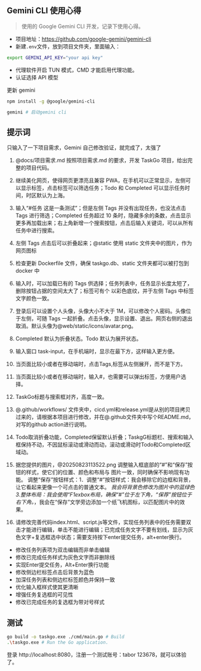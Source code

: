 ## Gemini CLI 使用心得

> 使用的 Google Gemini CLI 开发，记录下使用心得。

- 项目地址：https://github.com/google-gemini/gemini-cli
- 新建`.env`文件，放到项目文件夹，里面输入：

```bash
export GEMINI_API_KEY="your api key"
```

- 代理软件开启 TUN 模式，CMD 才能启用代理功能。
- 认证选择 API 模型

更新 gemini

```bash
npm install -g @google/gemini-cli

gemini # 启动gemini cli


```

## 提示词

只输入了一下项目需求，Gemini 自己修改验证，就完成了，太强了

1. @docs/项目需求.md 按照项目需求.md 的要求，开发 TaskGo 项目，给出完整的项目代码。
2. 继续美化网页，使得网页更漂亮且兼容 PWA，在手机可以正常显示，左侧可以显示标签，点击标签可以筛选任务；Todo 和 Completed 可以显示任务时间，时区默认为上海。
3. 输入“#任务 这是一条测试”；但是左侧 Tags 并没有出现任务，也没法点击 Tags 进行筛选；Completed 任务超过 10 条时，隐藏多余的条数，点击显示更多再加载出来；右上角新增一个搜索按钮，点击后输入关键词，可以从所有任务中进行搜索。
4. 左侧 Tags 点击后可以折叠起来；@static 使用 static 文件夹中的图片，作为网页图标
5. 检查更新 Dockerfile 文件，确保 taskgo.db、static 文件夹都可以被打包到 docker 中
6. 输入时，可以加载已有的 Tags 供选择；任务列表中，任务显示长度太短了，删除按钮占据的空间太大了；标签可有个
   以彩色底纹，并于左侧 Tags 中标签文字颜色一致。
7. 登录后可以设置个人头像，头像大小不大于 1M，可以修改个人密码。头像位于左侧，可随 Tags 一起折叠。点击头像，显示设置、退出。网页右侧的退出取消。默认头像为@web/static/icons/avatar.png。
8. Completed 默认为折叠状态。Todo 默认为展开状态。
9. 输入窗口 task-input，在手机端时，显示在最下方，这样输入更方便。
10. 当页面比较小或者在移动端时，点击Tags,标签从左侧展开，而不是下方。
11. 当页面比较小或者在移动端时，输入#，也需要可以弹出标签，方便用户选择。
12. TaskGo标题与搜索框对齐，高度一致。
13. @.github/workflows/ 文件夹中，cicd.yml和release.yml是从别的项目拷贝过来的，请根据本项目进行修改，并在@.github文件夹中写个README.md，对写的github action进行说明。
14. Todo取消折叠功能，Completed保留默认折叠；TaskgG标题栏、搜索和输入框保持不动，不因鼠标滚动或滑动而动，滚动或滑动时Todo和Completed区域动。
15. 据您提供的图片，@20250823113522.png 调整输入框底部的“#”和“保存”按钮的样式，使它们的位置、颜色和布局与
图片一致，同时确保不影响现有功能。
调整“保存”按钮样式：1．调整“#”按钮样式：我会移除它的边框和背景，让它看起来更像一个可点击的普通文本。
*我会将背景色修改为图片中的蓝绿色
3.整体布局：我会使用“F1exbox布局，确保“#”位于左下角，“保荐”按钮位于右下角。*，我会在“保存”文学旁边添加一个纸飞机图标，以匹配图片中的效果。

16. 请修改完善代码index.html、script.js等文件，实现任务列表中的任务需要双击才能进行编辑，单击不能进行编辑；已完成任务文字不要有划线，显示为灰色文字+复选框选中状态；需要支持按下enter提交任务，alt+enter换行。
- 修改任务列表项为双击编辑而非单击编辑
- 修改已完成任务样式为灰色文字而非删除线
- 实现Enter提交任务，Alt+Enter换行功能
- 修改侧边栏标签点击后背景为蓝色
- 加深任务列表和侧边栏标签颜色并保持一致
- 优化输入框样式使其更清晰
- 增强任务复选框的可见性
- 修改已完成任务的复选框为带对号样式

## 测试

```bash
go build -o taskgo.exe ./cmd/main.go # Build
.\taskgo.exe # Run the Go application.
```

登录 http://localhost:8080，注册一个测试账号：tabor 123678，就可以体验了。
